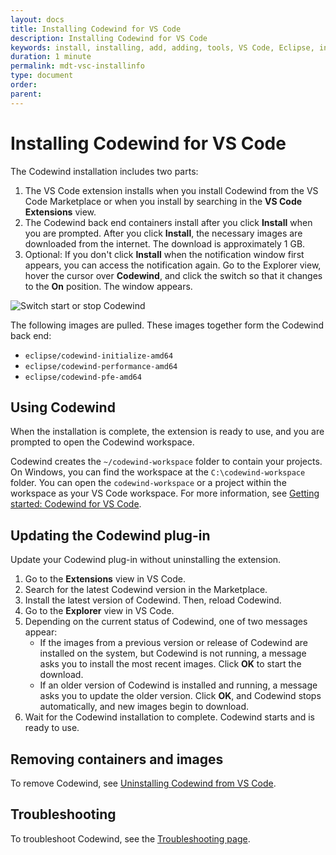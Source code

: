 ```yaml
---
layout: docs
title: Installing Codewind for VS Code
description: Installing Codewind for VS Code
keywords: install, installing, add, adding, tools, VS Code, Eclipse, installing Codewind for VS Code
duration: 1 minute
permalink: mdt-vsc-installinfo
type: document
order: 
parent: 
---
```


# Installing Codewind for VS Code

The Codewind installation includes two parts:
1. The VS Code extension installs when you install Codewind from the VS Code Marketplace or when you install by searching in the **VS Code Extensions** view.
2. The Codewind back end containers install after you click **Install** when you are prompted. After you click **Install**, the necessary images are downloaded from the internet. The download is approximately 1 GB.
3. Optional: If you don't click **Install** when the notification window first appears, you can access the notification again. Go to the Explorer view, hover the cursor over **Codewind**, and click the switch so that it changes to the **On** position. The window appears.

![Switch start or stop Codewind](dist/images/cdt-vsc/on-off-switch.png)<br>

The following images are pulled. These images together form the Codewind back end:
- `eclipse/codewind-initialize-amd64`
- `eclipse/codewind-performance-amd64`
- `eclipse/codewind-pfe-amd64`

## Using Codewind
When the installation is complete, the extension is ready to use, and you are prompted to open the Codewind workspace.

Codewind creates the `~/codewind-workspace` folder to contain your projects. On Windows, you can find the workspace at the `C:\codewind-workspace` folder. You can open the `codewind-workspace` or a project within the workspace as your VS Code workspace. For more information, see [Getting started: Codewind for VS Code](mdt-vsc-getting-started.html).

## Updating the Codewind plug-in
Update your Codewind plug-in without uninstalling the extension.
1. Go to the **Extensions** view in VS Code.
2. Search for the latest Codewind version in the Marketplace.
3. Install the latest version of Codewind. Then, reload Codewind.
4. Go to the **Explorer** view in VS Code.
5. Depending on the current status of Codewind, one of two messages appear:
   - If the images from a previous version or release of Codewind are installed on the system, but Codewind is not running, a message asks you to install the most recent images. Click **OK** to start the download.
   - If an older version of Codewind is installed and running, a message asks you to update the older version. Click **OK**, and Codewind stops automatically, and new images begin to download.
5. Wait for the Codewind installation to complete. Codewind starts and is ready to use.

## Removing containers and images
To remove Codewind, see [Uninstalling Codewind from VS Code](mdt-vsc-uninstall.html).

## Troubleshooting
To troubleshoot Codewind, see the [Troubleshooting page](troubleshooting.html).